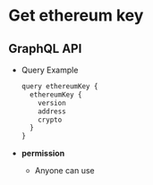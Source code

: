 
# Get ethereum key

## GraphQL API

- Query Example
  ```javascript
  query ethereumKey {
    ethereumKey {
      version
      address
      crypto
    }
  }
  ```


- **permission**
  - Anyone can use
